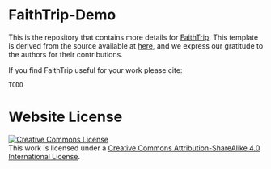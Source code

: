 # FaithTrip-Demo

This is the repository that contains more details for [FaithTrip](https://joysmith99.github.io/FaithTrip). This template is derived from the source available at [here](https://github.com/YesQ11/DOSEPLUS), and we express our gratitude to the authors for their contributions.

If you find FaithTrip useful for your work please cite:
```
TODO
```

# Website License
<a rel="license" href="http://creativecommons.org/licenses/by-sa/4.0/"><img alt="Creative Commons License" style="border-width:0" src="https://i.creativecommons.org/l/by-sa/4.0/88x31.png" /></a><br />This work is licensed under a <a rel="license" href="http://creativecommons.org/licenses/by-sa/4.0/">Creative Commons Attribution-ShareAlike 4.0 International License</a>.
